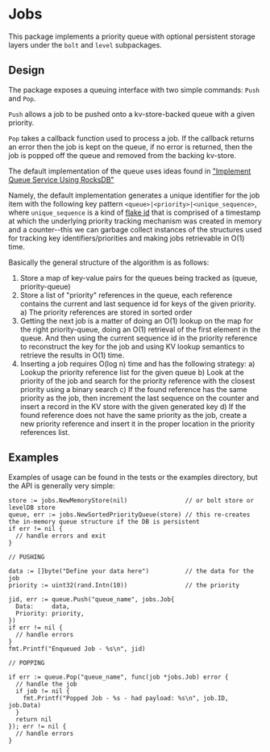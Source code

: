 # Jobs

This package implements a priority queue with optional persistent storage layers under
the `bolt` and `level` subpackages.

## Design

The package exposes a queuing interface with two simple commands: `Push` and `Pop`.

`Push` allows a job to be pushed onto a kv-store-backed queue with a given priority.

`Pop` takes a callback function used to process a job. If the callback returns an error
then the job is kept on the queue, if no error is returned, then the job is popped off
the queue and removed from the backing kv-store.

The default implementation of the queue uses ideas found in ["Implement Queue Service Using RocksDB"](https://github.com/facebook/rocksdb/wiki/Implement-Queue-Service-Using-RocksDB)

Namely, the default implementation generates a unique identifier for the job item with
the following key pattern `<queue>|<priority>|<unique_sequence>`, where `unique_sequence`
is a kind of [flake id](http://yellerapp.com/posts/2015-02-09-flake-ids.html) that is
comprised of a timestamp at which the underlying priority tracking mechanism was created
in memory and a counter--this we can garbage collect instances of the structures used for
tracking key identifiers/priorities and making jobs retrievable in O(1) time.

Basically the general structure of the algorithm is as follows:

1) Store a map of key-value pairs for the queues being tracked as (queue, priority-queue)
2) Store a list of "priority" references in the queue, each reference contains the current
and last sequence id for keys of the given priority.
  a) The priority references are stored in sorted order
3) Getting the next job is a matter of doing an O(1) lookup on the map for the right priority-queue,
doing an O(1) retrieval of the first element in the queue. And then using the current sequence id in the
priority reference to reconstruct the key for the job and using KV lookup semantics to retrieve the results in
O(1) time.
4) Inserting a job requires O(log n) time and has the following strategy:
  a) Lookup the priority reference list for the given queue
  b) Look at the priority of the job and search for the priority reference with the closest priority using
  a binary search
  c) If the found reference has the same priority as the job, then increment the last sequence on the counter
  and insert a record in the KV store with the given generated key
  d) If the found reference does not have the same priority as the job, create a new priority reference and
  insert it in the proper location in the priority references list.

## Examples

Examples of usage can be found in the tests or the examples directory, but the API is generally very simple:

    store := jobs.NewMemoryStore(nil)                // or bolt store or levelDB store
    queue, err := jobs.NewSortedPriorityQueue(store) // this re-creates the in-memory queue structure if the DB is persistent
    if err != nil {
      // handle errors and exit
    }

    // PUSHING

    data := []byte("Define your data here")          // the data for the job
    priority := uint32(rand.Intn(10))                // the priority

    jid, err := queue.Push("queue_name", jobs.Job{
      Data:     data,
      Priority: priority,
    })
    if err != nil {
      // handle errors
    }
    fmt.Printf("Enqueued Job - %s\n", jid)

    // POPPING

    if err := queue.Pop("queue_name", func(job *jobs.Job) error {
      // handle the job
      if job != nil {
        fmt.Printf("Popped Job - %s - had payload: %s\n", job.ID, job.Data)
      }
      return nil
    }); err != nil {
      // handle errors
    }
